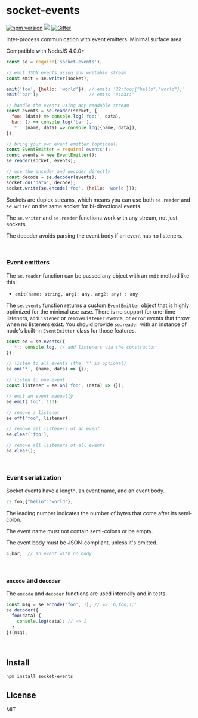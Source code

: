 # socket-events

[![npm version](https://badge.fury.io/js/socket-events.svg)](https://www.npmjs.com/package/socket-events)
[![](https://david-dm.org/aleclarson/socket-events.svg)](https://www.npmjs.com/package/socket-events)
[![Gitter](https://img.shields.io/gitter/room/socket-events/support.svg)](https://gitter.im/socket-events/support)

Inter-process communication with event emitters. Minimal surface area.

Compatible with NodeJS 4.0.0+

```js
const se = require('socket-events');

// emit JSON events using any writable stream
const emit = se.writer(socket);

emit('foo', {hello: 'world'}); // emits '22;foo;{"hello":"world"};'
emit('bar');                   // emits '4;bar;'

// handle the events using any readable stream
const events = se.reader(socket, {
  foo: (data) => console.log('foo:', data),
  bar: () => console.log('bar'),
  '*': (name, data) => console.log({name, data}),
});

// bring your own event emitter (optional)
const EventEmitter = require('events');
const events = new EventEmitter();
se.reader(socket, events);

// use the encoder and decoder directly
const decode = se.decoder(events);
socket.on('data', decode);
socket.write(se.encode('foo', {hello: 'world'}));
```

Sockets are duplex streams, which means you can use both `se.reader` and
`se.writer` on the same socket for bi-directional events.

The `se.writer` and `se.reader` functions work with any stream, not just
sockets.

The decoder avoids parsing the event body if an event has no listeners.

&nbsp;

### Event emitters

The `se.reader` function can be passed any object with an `emit` method like this:
- `emit(name: string, arg1: any, arg2: any) : any`

The `se.events` function returns a custom `EventEmitter` object that is
highly optimized for the minimal use case. There is no support for one-time
listeners, `addListener` or `removeListener` events, or `error` events that
throw when no listeners exist. You should provide `se.reader` with an instance
of node's built-in `EventEmitter` class for those features.

```js
const ee = se.events({
  '*': console.log, // add listeners via the constructor
});

// listen to all events (the '*' is optional)
ee.on('*', (name, data) => {});

// listen to one event
const listener = ee.on('foo', (data) => {});

// emit an event manually
ee.emit('foo', 123);

// remove a listener
ee.off('foo', listener);

// remove all listeners of an event
ee.clear('foo');

// remove all listeners of all events
ee.clear();
```

&nbsp;

### Event serialization

Socket events have a length, an event name, and an event body.

```js
22;foo;{"hello":"world"};
```

The leading number indicates the number of bytes that come after
its semi-colon.

The event name must not contain semi-colons or be empty.

The event body must be JSON-compliant, unless it's omitted.

```js
4;bar;  // an event with no body
```

&nbsp;

### `encode` and `decoder`

The `encode` and `decoder` functions are used internally and in tests.

```js
const msg = se.encode('foo', 1); // => '6;foo;1;'
se.decoder({
  foo(data) {
    console.log(data); // => 1
  }
})(msg);
```

&nbsp;

## Install

```sh
npm install socket-events
```

## License

MIT
